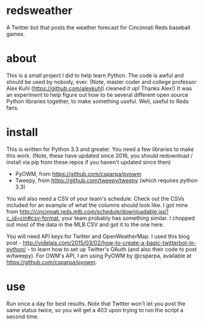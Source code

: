 # redsweather
A Twitter bot that posts the weather forecast for Cincinnati Reds baseball games.

# about
This is a small project I did to help learn Python. The code is awful and should be used by nobody, ever. (Note, master coder and college professor Alex Kuhl (https://github.com/alexkuhl) cleaned it up! Thanks Alex!) It was an experiment to help figure out how to tie several different open source Python libraries together, to make something useful. Well, useful to Reds fans.

# install
This is written for Python 3.3 and greater. You need a few libraries to make this work. (Note, these have updated since 2016, you should redownload / install via pip from these repos if you haven't updated since then)
- PyOWM, from https://github.com/csparpa/pyowm
- Tweepy, from https://github.com/tweepy/tweepy (which requires python 3.3)

You will also need a CSV of your team's schedule. Check out the CSVs included for an example of what the columns should look like. I got mine from http://cincinnati.reds.mlb.com/schedule/downloadable.jsp?c_id=cin#csv-format, your team probably has something similar. I chopped out most of the data in the MLB CSV and got it to the one here.

You will need API keys for Twitter and OpenWeatherMap. I used this blog post - http://videlais.com/2015/03/02/how-to-create-a-basic-twitterbot-in-python/ - to learn how to set up Twitter's OAuth (and also their code to post w/tweepy). For OWM's API, I am using PyOWM by @csparpa, available at https://github.com/csparpa/pyowm.

# use
Run once a day for best results. Note that Twitter won't let you post the same status twice, so you will get a 403 upon trying to run the script a second time.
